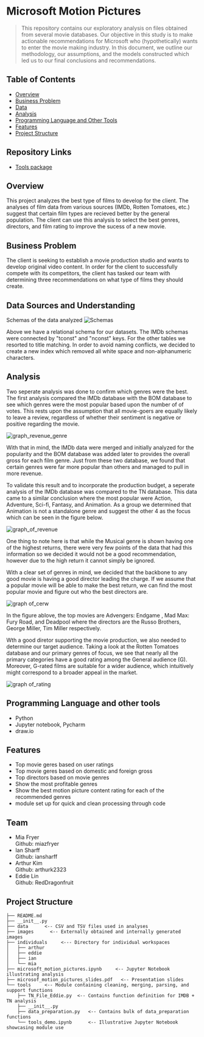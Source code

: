 # Microsoft Motion Pictures


> This repository contains our exploratory analysis on files obtained from several movie databases. Our objective in this study is to make actionable recommendations for Microsoft who (hypothetically) wants to enter the movie making industry. In this document, we outline our methodology, our assumptions, and the models constructed which led us to our final conclusions and recommendations.

## Table of Contents
* [Overview](#overview)
* [Business Problem](#business-problem)
* [Data](#data-sources-and-understanding)
* [Analysis](#analysis)
* [Programming Language and Other Tools](#programming-language-and-other-tools)
* [Features](#features)
* [Project Structure](#project-structure)

## Repository Links
* [Tools package](/tools)

## Overview
This project analyzes the best type of films to develop for the client. The analyses of film data from various sources (IMDb, Rotten Tomatoes, etc.) suggest that certain film types are recieved better by the general population. The client can use this analysis to select the best genres, directors, and film rating to improve the sucess of a new movie.

## Business Problem
The client is seeking to establish a movie production studio and wants to develop original video content. In order for the client to successfully compete with its competitors, the client has tasked our team with determining three recommendations on what type of films they should create.

## Data Sources and Understanding

Schemas of the data analyzed
![Schemas](./images/Project_Hollywood_Schemas_v2.png)

Above we have a relational schema for our datasets. The IMDb schemas were connected by "tconst" and "nconst" keys. For the other tables we resorted to title matching. In order to avoid naming conflicts, we decided to create a new index which removed all white space and non-alphanumeric characters.


## Analysis
Two seperate analysis was done to confirm which genres were the best. The first analysis compared the IMDb database with the BOM database to see which genres were the most popular based upon the number of of votes. This rests upon the assumption that all movie-goers are equally likely to leave a review, regardless of whether their sentiment is negative or positive regarding the movie.
  
  ![graph_revenue_genre](./images/highest_gross_revenue.png)

With that in mind, the IMDb data were merged and initially analyzed for the popularity and the BOM database was added later to provides the overall gross for each film genre. Just from these two database, we found that certain genres were far more popular than others and managed to pull in more revenue.

To validate this result and to incorporate the production budget, a seperate analysis of the IMDb database was compared to the TN database. This data came to a similar conclusion where the most popular were Action, Adventure, Sci-fi, Fantasy, and Animation. As a group we determined that Animation is not a standalone genre and suggest the other 4 as the focus which can be seen in the figure below.

![graph_of_revenue](./images/eddie.png)

One thing to note here is that while the Musical genre is shown having one of the highest returns, there were very few points of the data that had this information so we decided it would not be a good recommendation, however due to the high return it cannot simply be ignored.

With a clear set of genres in mind, we decided that the backbone to any good movie is having a good director leading the charge. If we assume that a popular movie will be able to make the best return, we can find the most popular movie and figure out who the best directors are.

![graph of_cerw](./images/crew.png)
  
In the figure ablove, the top movies are Advengers: Endgame , Mad Max: Fury Road, and Deadpool where the directors are the Russo Brothers, George Miller, Tim Miller respectively.
    
Wth a good diretor supporting the movie production, we also needed to determine our target audience. Taking a look at the Rotten Tomatoes database and our primary genres of focus, we see that nearly all the primary categories have a good rating among the General audience (G). Moreover, G-rated films are suitable for a wider audience, which intuitively might correspond to a broader appeal in the market.

![graph of_rating](./images/ian.png)


## Programming Language and other tools
- Python 
- Jupyter notebook, Pycharm
- draw.io

## Features
- Top movie geres based on user ratings
- Top movie geres based on domestic and foreign gross
- Top directors based on movie genres
- Show the most profitable genres
- Show the best motion picture content rating for each of the recommended genres
- module set up for quick and clean processing through code

## Team
- Mia Fryer <br>
    Github: miazfryer<br>
- Ian Sharff <br>
    Github: iansharff<br>
- Arthur Kim <br>
    Github: arthurk2323<br>
- Eddie Lin <br>
    Github: RedDragonfruit<br>

## Project Structure
```
├── README.md
├── __init__.py
├── data      <-- CSV and TSV files used in analyses
├── images      <-- Externally obtained and internally generated images
├── individuals     <--- Directory for individual workspaces
│   ├── arthur
│   ├── eddie
│   ├── ian
│   └── mia
├── microsoft_motion_pictures.ipynb     <-- Jupyter Notebook illustrating analysis
├── microsof_motion_pictures_slides.pdf   <-- Presentation slides
└── tools     <-- Module containing cleaning, merging, parsing, and support functions
    ├── TN_File_Eddie.py  <-- Contains function definition for IMDB + TN analysis
    ├── __init__.py
    ├── data_preparation.py   <-- Contains bulk of data_preparation functions
    └── tools_demo.ipynb      <-- Illustrative Jupyter Notebook showcasing module use
```
